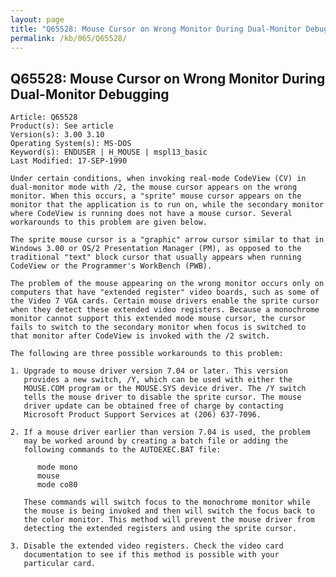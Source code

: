```yaml
---
layout: page
title: "Q65528: Mouse Cursor on Wrong Monitor During Dual-Monitor Debugging"
permalink: /kb/065/Q65528/
---
```


## Q65528: Mouse Cursor on Wrong Monitor During Dual-Monitor Debugging

	Article: Q65528
	Product(s): See article
	Version(s): 3.00 3.10
	Operating System(s): MS-DOS
	Keyword(s): ENDUSER | H_MOUSE | mspl13_basic
	Last Modified: 17-SEP-1990
	
	Under certain conditions, when invoking real-mode CodeView (CV) in
	dual-monitor mode with /2, the mouse cursor appears on the wrong
	monitor. When this occurs, a "sprite" mouse cursor appears on the
	monitor that the application is to run on, while the secondary monitor
	where CodeView is running does not have a mouse cursor. Several
	workarounds to this problem are given below.
	
	The sprite mouse cursor is a "graphic" arrow cursor similar to that in
	Windows 3.00 or OS/2 Presentation Manager (PM), as opposed to the
	traditional "text" block cursor that usually appears when running
	CodeView or the Programmer's WorkBench (PWB).
	
	The problem of the mouse appearing on the wrong monitor occurs only on
	computers that have "extended register" video boards, such as some of
	the Video 7 VGA cards. Certain mouse drivers enable the sprite cursor
	when they detect these extended video registers. Because a monochrome
	monitor cannot support this extended mode mouse cursor, the cursor
	fails to switch to the secondary monitor when focus is switched to
	that monitor after CodeView is invoked with the /2 switch.
	
	The following are three possible workarounds to this problem:
	
	1. Upgrade to mouse driver version 7.04 or later. This version
	   provides a new switch, /Y, which can be used with either the
	   MOUSE.COM program or the MOUSE.SYS device driver. The /Y switch
	   tells the mouse driver to disable the sprite cursor. The mouse
	   driver update can be obtained free of charge by contacting
	   Microsoft Product Support Services at (206) 637-7096.
	
	2. If a mouse driver earlier than version 7.04 is used, the problem
	   may be worked around by creating a batch file or adding the
	   following commands to the AUTOEXEC.BAT file:
	
	      mode mono
	      mouse
	      mode co80
	
	   These commands will switch focus to the monochrome monitor while
	   the mouse is being invoked and then will switch the focus back to
	   the color monitor. This method will prevent the mouse driver from
	   detecting the extended registers and using the sprite cursor.
	
	3. Disable the extended video registers. Check the video card
	   documentation to see if this method is possible with your
	   particular card.
